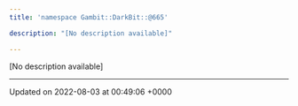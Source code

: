 ```yaml
---
title: 'namespace Gambit::DarkBit::@665'

description: "[No description available]"

---
```







[No description available]






-------------------------------

Updated on 2022-08-03 at 00:49:06 +0000